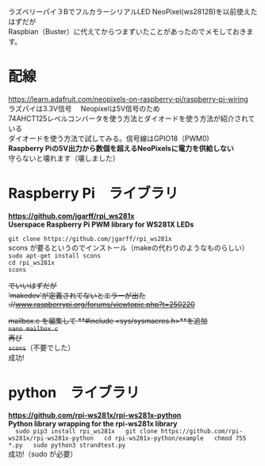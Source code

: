   
ラズベリーパイ３BでフルカラーシリアルLED NeoPixel(ws2812B)を以前使えたはずだが  
Raspbian（Buster）に代えてからつまずいたことがあったのでメモしておきます。  
  
  
  
# 配線  
https://learn.adafruit.com/neopixels-on-raspberry-pi/raspberry-pi-wiring  
ラズパイは3.3V信号 　Neopixelは5V信号のため  
74AHCT125レベルコンバータを使う方法とダイオードを使う方法が紹介されている  
ダイオードを使う方法で試してみる。信号線はGPIO18（PWM0)  
**Raspberry Piの5V出力から数個を超えるNeoPixelsに電力を供給しない**  
守らないと壊れます（壊しました）  
  
# Raspberry Pi　ライブラリ  
**https://github.com/jgarff/rpi_ws281x  
Userspace Raspberry Pi PWM library for WS281X LEDs**  
  
`git clone https://github.com/jgarff/rpi_ws281x`  
scons が要るというのでインストール（makeの代わりのようなものらしい）  
`sudo apt-get install scons`  
`cd rpi_ws281x`  
`scons`  
  
~~でいいはずだが~~  
~~‘makedev’が定義されてないとエラーが出た~~  
~~://www.raspberrypi.org/forums/viewtopic.php?t=250220~~  
  
~~mailbox.c を編集して **\#include \<sys/sysmacros.h>**を追加~~  
~~`nano mailbox.c`~~  
~~再び~~  
~~`scons`~~（不要でした）  
成功!  
  
# python　ライブラリ  
**https://github.com/rpi-ws281x/rpi-ws281x-python  
Python library wrapping for the rpi-ws281x library**  
`  
sudo pip3 install rpi_ws281x  
git clone https://github.com/rpi-ws281x/rpi-ws281x-python  
cd rpi-ws281x-python/example  
chmod 755 *.py  
sudo python3 strandtest.py  
`  
成功!（sudo が必要）  
